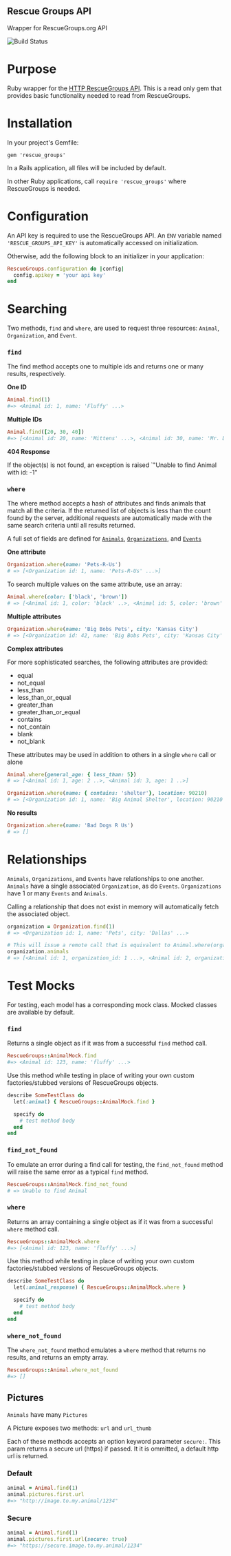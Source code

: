 ## Rescue Groups API

Wrapper for RescueGroups.org API

![Build Status](https://travis-ci.org/yez/rescue_groups.svg?branch=master)

# Purpose

Ruby wrapper for the [HTTP RescueGroups API](https://userguide.rescuegroups.org/display/APIDG/HTTP+API). This is a read only gem that provides basic functionality needed to read from RescueGroups.

# Installation

In your project's Gemfile:

`gem 'rescue_groups'`

In a Rails application, all files will be included by default.

In other Ruby applications, call `require 'rescue_groups'` where RescueGroups is needed.

# Configuration

An API key is required to use the RescueGroups API. An `ENV` variable named `'RESCUE_GROUPS_API_KEY'` is automatically accessed on initialization.

Otherwise, add the following block to an initializer in your application:

```ruby
RescueGroups.configuration do |config|
  config.apikey = 'your api key'
end
```

# Searching

Two methods, `find` and `where`, are used to request three resources: `Animal`, `Organization`, and `Event`.

### `find`

The find method accepts one to multiple ids and returns one or many results, respectively.

**One ID**

```ruby
Animal.find(1)
#=> <Animal id: 1, name: 'Fluffy' ...>
```

**Multiple IDs**

```ruby
Animal.find([20, 30, 40])
#=> [<Animal id: 20, name: 'Mittens' ...>, <Animal id: 30, name: 'Mr. Doom' ...>, <Animal id: 40, name: 'CatDog' ...>]
```

**404 Response**

If the object(s) is not found, an exception is raised `"Unable to find Animal with id: -1"

### `where`

The where method accepts a hash of attributes and finds animals that match all the criteria. If the returned list of objects is less than the count found by the server, additional requests are automatically made with the same search criteria until all results returned.

A full set of fields are defined for [`Animals`](docs/animal_field.md), [`Organizations`](docs/organization_field.md), and [`Events`](docs/event_field.md)

**One attribute**

```ruby
Organization.where(name: 'Pets-R-Us')
# => [<Organization id: 1, name: 'Pets-R-Us' ...>]
```

To search multiple values on the same attribute, use an array:

```ruby
Animal.where(color: ['black', 'brown'])
# => [<Animal id: 1, color: 'black' ..>, <Animal id: 5, color: 'brown' ..>]
```

**Multiple attributes**

```ruby
Organization.where(name: 'Big Bobs Pets', city: 'Kansas City')
# => [<Organization id: 42, name: 'Big Bobs Pets', city: 'Kansas City' ...>]
```

**Complex attributes**

For more sophisticated searches, the following attributes are provided:

* equal
* not_equal
* less_than
* less_than_or_equal
* greater_than
* greater_than_or_equal
* contains
* not_contain
* blank
* not_blank

These attributes may be used in addition to others in a single `where` call or alone

```ruby
Animal.where(general_age: { less_than: 5})
# => [<Animal id: 1, age: 2 ..>, <Animal id: 3, age: 1 ..>]

Organization.where(name: { contains: 'shelter'}, location: 90210)
# => [<Organization id: 1, name: 'Big Animal Shelter', location: 90210 ...>, <Organization id: 2, name: 'Small Animal Shelter', location: 90210 ...>,]
```

**No results**

```ruby
Organization.where(name: 'Bad Dogs R Us')
# => []
```
# Relationships

`Animals`, `Organizations`, and `Events` have relationships to one another. `Animals` have a single associated `Organization`, as do `Events`. `Organizations` have 1 or many `Events` and `Animals`.

Calling a relationship that does not exist in memory will automatically fetch the associated object.

```ruby
organization = Organization.find(1)
# => <Organization id: 1, name: 'Pets', city: 'Dallas' ...>

# This will issue a remote call that is equivalent to Animal.where(organization_id: 1)
organization.animals
# => [<Animal id: 1, organization_id: 1 ...>, <Animal id: 2, organization_id: 1 ...>, ...]
```

# Test Mocks

For testing, each model has a corresponding mock class. Mocked classes are available by default.

### `find`

Returns a single object as if it was from a successful `find` method call.

```ruby
RescueGroups::AnimalMock.find
#=> <Animal id: 123, name: 'fluffy' ...>
```

Use this method while testing in place of writing your own custom factories/stubbed versions of RescueGroups objects.

```ruby
describe SomeTestClass do
  let(:animal) { RescueGroups::AnimalMock.find }

  specify do
    # test method body
  end
end
```

### `find_not_found`

To emulate an error during a find call for testing, the `find_not_found` method will raise the same error as a typical `find` method.

```ruby
RescueGroups::AnimalMock.find_not_found
# => Unable to find Animal
```

### `where`

Returns an array containing a single object as if it was from a successful `where` method call.

```ruby
RescueGroups::AnimalMock.where
#=> [<Animal id: 123, name: 'fluffy' ...>]
```

Use this method while testing in place of writing your own custom factories/stubbed versions of RescueGroups objects.

```ruby
describe SomeTestClass do
  let(:animal_response) { RescueGroups::AnimalMock.where }

  specify do
    # test method body
  end
end
```

### `where_not_found`

The `where_not_found` method emulates a `where` method that returns no results, and returns an empty array.

```ruby
RescueGroups::Animal.where_not_found
#=> []
```

## Pictures

`Animals` have many `Pictures`

A Picture exposes two methods: `url` and `url_thumb`

Each of these methods accepts an option keyword parameter `secure:`. This param returns a secure url (https) if passed. It it is ommitted, a default http url is returned.

### Default

```ruby
animal = Animal.find(1)
animal.pictures.first.url
#=> "http://image.to.my.animal/1234"
```

### Secure

```ruby
animal = Animal.find(1)
animal.pictures.first.url(secure: true)
#=> "https://secure.image.to.my.animal/1234"
```
